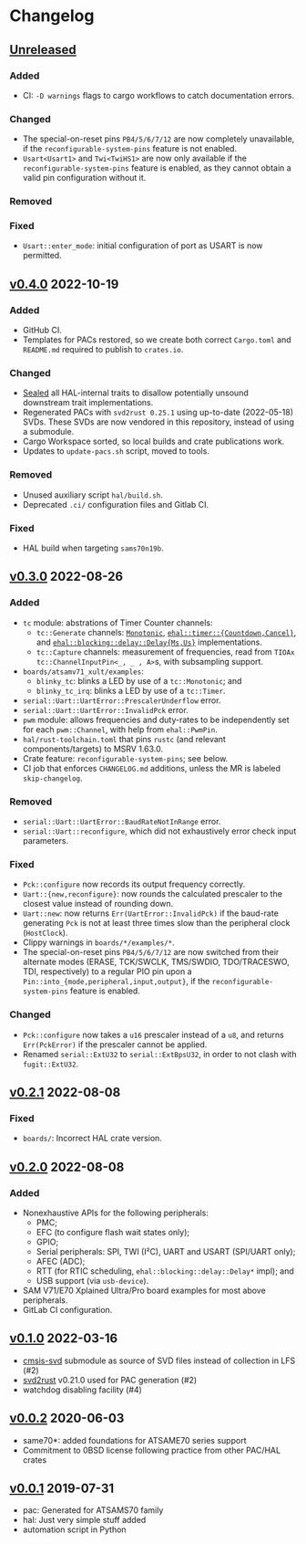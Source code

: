 # Changelog

## [Unreleased]

### Added

- CI: `-D warnings` flags to cargo workflows to catch documentation errors.

### Changed

- The special-on-reset pins `PB4/5/6/7/12` are now completely unavailable, if the `reconfigurable-system-pins` feature is not enabled.
- `Usart<Usart1>` and `Twi<TwiHS1>` are now only available if the `reconfigurable-system-pins` feature is enabled, as they cannot obtain a valid pin configuration without it.

### Removed

### Fixed

- `Usart::enter_mode`: initial configuration of port as USART is now permitted.

## [v0.4.0] 2022-10-19

### Added

- GitHub CI.
- Templates for PACs restored, so we create both correct `Cargo.toml` and `README.md` required to publish to `crates.io`.

### Changed

- [Sealed](https://rust-lang.github.io/api-guidelines/future-proofing.html#sealed-traits-protect-against-downstream-implementations-c-sealed) all HAL-internal traits to disallow potentially unsound downstream trait implementations.
- Regenerated PACs with `svd2rust 0.25.1` using up-to-date (2022-05-18) SVDs. These SVDs are now vendored in this repository, instead of using a submodule.
- Cargo Workspace sorted, so local builds and crate publications work.
- Updates to `update-pacs.sh` script, moved to tools.

### Removed

- Unused auxiliary script `hal/build.sh`.
- Deprecated `.ci/` configuration files and Gitlab CI.

### Fixed
- HAL build when targeting `sams70n19b`.

## [v0.3.0] 2022-08-26

### Added
- `tc` module: abstrations of Timer Counter channels:
  - `tc::Generate` channels: [`Monotonic`](https://docs.rs/rtic-monotonic/1.0.0/rtic_monotonic/trait.Monotonic.html), [`ehal::timer::{Countdown,Cancel}`](https://docs.rs/embedded-hal/0.2.7/embedded_hal/timer/index.html), and [`ehal::blocking::delay::Delay{Ms,Us}`](https://docs.rs/embedded-hal/0.2.7/embedded_hal/blocking/delay/index.html) implementations.
  - `tc::Capture` channels: measurement of frequencies, read from `TIOAx` `tc::ChannelInputPin<_, _ , A>`s, with subsampling support.
- `boards/atsamv71_xult/examples`:
  - `blinky_tc`: blinks a LED by use of a `tc::Monotonic`; and
  - `blinky_tc_irq`: blinks a LED by use of a `tc::Timer`.
- `serial::Uart::UartError::PrescalerUnderflow` error.
- `serial::Uart::UartError::InvalidPck` error.
- `pwm` module: allows frequencies and duty-rates to be independently set for each `pwm::Channel`, with help from `ehal::PwmPin`.
- `hal/rust-toolchain.toml` that pins `rustc` (and relevant components/targets) to MSRV 1.63.0.
- Crate feature: `reconfigurable-system-pins`; see below.
- CI job that enforces `CHANGELOG.md` additions, unless the MR is labeled `skip-changelog`.

### Removed
- `serial::Uart::UartError::BaudRateNotInRange` error.
- `serial::Uart::reconfigure`, which did not exhaustively error check input parameters.

### Fixed
- `Pck::configure` now records its output frequency correctly.
- `Uart::{new,reconfigure}`: now rounds the calculated prescaler to the closest value instead of rounding down.
- `Uart::new`: now returns `Err(UartError::InvalidPck)` if the baud-rate generating `Pck` is not at least three times slow than the peripheral clock (`HostClock`).
- Clippy warnings in `boards/*/examples/*`.
- The special-on-reset pins `PB4/5/6/7/12` are now switched from their alternate modes (ERASE, TCK/SWCLK, TMS/SWDIO, TDO/TRACESWO, TDI, respectively) to a regular PIO pin upon a `Pin::into_{mode,peripheral,input,output}`, if the `reconfigurable-system-pins` feature is enabled.

### Changed
- `Pck::configure` now takes a `u16` prescaler instead of a `u8`, and returns `Err(PckError)` if the prescaler cannot be applied.
- Renamed `serial::ExtU32` to `serial::ExtBpsU32`, in order to not clash with `fugit::ExtU32`.

## [v0.2.1] 2022-08-08

### Fixed
- `boards/`: Incorrect HAL crate version.

## [v0.2.0] 2022-08-08

### Added
- Nonexhaustive APIs for the following peripherals:
  - PMC;
  - EFC (to configure flash wait states only);
  - GPIO;
  - Serial peripherals: SPI, TWI (I²C), UART and USART (SPI/UART only);
  - AFEC (ADC);
  - RTT (for RTIC scheduling, `ehal::blocking::delay::Delay*` impl); and
  - USB support (via `usb-device`).
- SAM V71/E70 Xplained Ultra/Pro board examples for most above peripherals.
- GitLab CI configuration.

## [v0.1.0] 2022-03-16

* [cmsis-svd](./cmsis-svd/README.md) submodule as source of SVD files instead of collection in LFS (#2)
* [svd2rust] v0.21.0 used for PAC generation (#2)
* watchdog disabling facility (#4)

## [v0.0.2] 2020-06-03

* same70*: added foundations for ATSAME70 series support
* Commitment to 0BSD license following practice from other PAC/HAL crates

## [v0.0.1] 2019-07-31

* pac: Generated for ATSAMS70 family
* hal: Just very simple stuff added
* automation script in Python

[Unreleased]: https://github.com/atsams-rs/atsamx7x-rust/compare/v0.4.0...HEAD
[v0.4.0]: https://github.com/atsams-rs/atsamx7x-rust/compare/v0.3.0...v0.4.0
[v0.3.0]: https://github.com/atsams-rs/atsamx7x-rust/compare/v0.2.1...v0.3.0
[v0.2.1]: https://github.com/atsams-rs/atsamx7x-rust/compare/v0.2.0...v0.2.1
[v0.2.0]: https://github.com/atsams-rs/atsamx7x-rust/compare/v0.1.0...v0.2.0
[v0.1.0]: https://github.com/atsams-rs/atsamx7x-rust/compare/compare/v0.2.0...v0.1.0
[v0.0.2]: https://github.com/atsams-rs/atsamx7x-rust/compare/v0.0.1...v0.0.2
[v0.0.1]: https://github.com/atsams-rs/atsamx7x-rust/compare/tree/v0.0.1
[svd2rust]: https://github.com/rust-embedded/svd2rust
